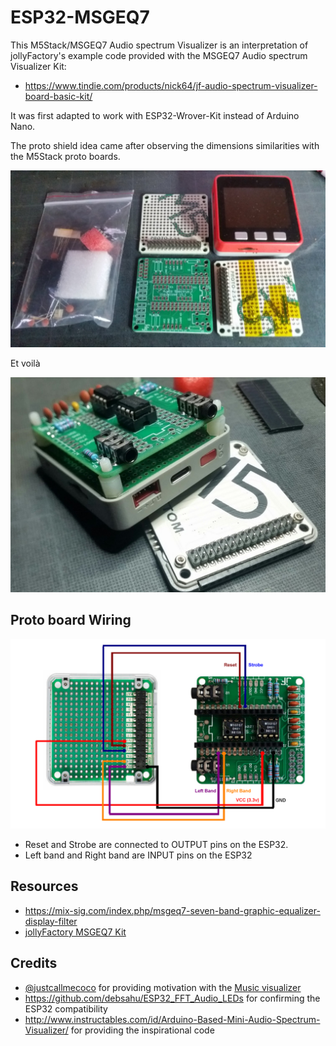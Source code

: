 # ESP32-MSGEQ7


This M5Stack/MSGEQ7 Audio spectrum Visualizer is an interpretation of jollyFactory's example code provided with the MSGEQ7 Audio spectrum Visualizer Kit:

  - https://www.tindie.com/products/nick64/jf-audio-spectrum-visualizer-board-basic-kit/

It was first adapted to work with ESP32-Wrover-Kit instead of Arduino Nano.

The proto shield idea came after observing the dimensions similarities with the M5Stack proto boards.

<img width=512 src="https://raw.githubusercontent.com/tobozo/ESP32-MSGEQ7/master/doc/tindie-kit.png">

Et voilà 

<img width=512 src="https://raw.githubusercontent.com/tobozo/ESP32-MSGEQ7/master/doc/m5-proto-hat.jpeg">

Proto board Wiring
------------------

<img width=512 src="https://raw.githubusercontent.com/tobozo/ESP32-MSGEQ7/master/doc/wiring.png">

  - Reset and Strobe are connected to OUTPUT pins on the ESP32.
  - Left band and Right band are INPUT pins on the ESP32

Resources
---------
  - https://mix-sig.com/index.php/msgeq7-seven-band-graphic-equalizer-display-filter
  - [jollyFactory MSGEQ7 Kit](https://www.tindie.com/products/nick64/jf-audio-spectrum-visualizer-board-basic-kit/) 

Credits
-------
  - [@justcallmecoco](https://github.com/justcallmecoco) for providing motivation with the [Music visualizer](https://www.tindie.com/products/justcallmekoko/music-visualizer/) 
  - https://github.com/debsahu/ESP32_FFT_Audio_LEDs for confirming the ESP32 compatibility
  - http://www.instructables.com/id/Arduino-Based-Mini-Audio-Spectrum-Visualizer/ for providing the inspirational code
